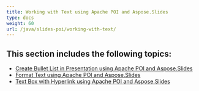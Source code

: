 ```yaml
---
title: Working with Text using Apache POI and Aspose.Slides
type: docs
weight: 60
url: /java/slides-poi/working-with-text/
---
```


## **This section includes the following topics:**
- [Create Bullet List in Presentation using Apache POI and Aspose.Slides](/slides/java/slides-poi/create-bullet-list-in-presentation/)
- [Format Text using Apache POI and Aspose.Slides](/slides/java/slides-poi/format-text/)
- [Text Box with Hyperlink using Apache POI and Aspose.Slides](/slides/java/slides-poi/text-box-with-hyperlink/)
